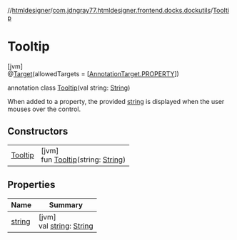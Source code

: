 //[htmldesigner](../../../index.md)/[com.jdngray77.htmldesigner.frontend.docks.dockutils](../index.md)/[Tooltip](index.md)

# Tooltip

[jvm]\
@[Target](https://kotlinlang.org/api/latest/jvm/stdlib/kotlin.annotation/-target/index.html)(allowedTargets = [[AnnotationTarget.PROPERTY](https://kotlinlang.org/api/latest/jvm/stdlib/kotlin.annotation/-annotation-target/-p-r-o-p-e-r-t-y/index.html)])

annotation class [Tooltip](index.md)(val string: [String](https://kotlinlang.org/api/latest/jvm/stdlib/kotlin/-string/index.html))

When added to a property, the provided [string](string.md) is displayed when the user mouses over the control.

## Constructors

| | |
|---|---|
| [Tooltip](-tooltip.md) | [jvm]<br>fun [Tooltip](-tooltip.md)(string: [String](https://kotlinlang.org/api/latest/jvm/stdlib/kotlin/-string/index.html)) |

## Properties

| Name | Summary |
|---|---|
| [string](string.md) | [jvm]<br>val [string](string.md): [String](https://kotlinlang.org/api/latest/jvm/stdlib/kotlin/-string/index.html) |
